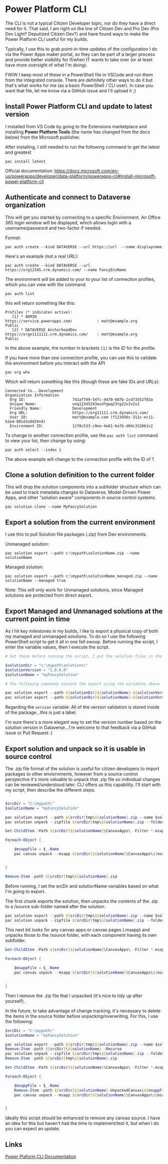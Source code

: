 # Power Platform CLI

The CLI is not a typical Citizen Developer topic, nor do they have a direct need for it. That said, I am right on the line of Citizen Dev and Pro Dev (Pro Dev Light? Deputized Citizen Dev?) and have found ways to make the Power Platform CLI useful for my builds.

Typically, I use this to grab point-in-time updates of the configuration I do via the Power Apps maker portal, so they can be part of a larger process and provide better visibility for if/when IT wants to take over (or at least have more oversight of what I'm doing).

FWIW I keep most of these in a PowerShell file in VSCode and run them from the integrated console. There are definitely other ways to do it but that's what works for me (as a basic PowerShell / CLI user). In case you want that file, let me know via a GitHub issue and I'll upload it ;) 

## Install Power Platform CLI and update to latest version

I installed from VS Code by going to the Extensions marketplace and installing **Power Platform Tools** (the name has changed from the docs below) from the Microsoft publisher.

After installing, I still needed to run the following command to get the latest and greatest

```
pac install latest
```

Official documentation: https://docs.microsoft.com/en-us/powerapps/developer/data-platform/powerapps-cli#install-microsoft-power-platform-cli

##  Authenticate and connect to Dataverse organization

This will get you started by connecting to a specific Environment. An Office 365 login window will be displayed, which allows login with a username/password and two-factor if needed. 


Format: 

`pac auth create --kind DATAVERSE --url https://url  --name displayname`

Here's an example (not a real URL):

```
pac auth create --kind DATAVERSE --url https://org12345.crm.dynamics.com/ --name FancyEnvName
```

The environment will be added to your to your list of connection profiles, which you can view with the command

```
pac auth list
```

this will return something like this:

```
Profiles (* indicates active):
   [1] * ADMIN                                    https://service.powerapps.com/           : matt@example.org                      Public
   [2] * DATAVERSE AnchorheadDev                  https://orge1111111.crm.dynamics.com/    : matt@example.org                      Public
```

In the above example, the number in brackets `[1]` is the *ID* for the profile.

If you have more than one connection profile, you can use this to validate the environment before you interact with the API

```
pac org who
```

Which will return something like this (though these are fake IDs and URLs):

```
Connected to...Development
Organization Information
  Org ID:                     741af709-54fc-4470-887b-2cd73552f83a
  Unique Name:                unq12345243wsdfgwq23tg22v2v2v2
  Friendly Name:              Development
  Org URL:                    https://org11111.crm.dynamics.com/
  User ID:                    matt@example.com (f123456c-311c-ec11-b3e4-001d3a9d24n4)
  Environment ID:             11f8c533-c9ee-4e61-be7b-d04c3126b1c2
```

To change to another connection profile, use the `pac auth list` command to view your list, then change by using:

```
pac auth select --index 1
```

The above example will change to the connection profile with the ID of 1

## Clone a solution definition to the current folder

This will drop the solution components into a subfolder structure which can be used to track metadata changes to Dataverse, Model-Driven Power Apps, and other "solution aware" components in source control systems.

```
pac solution clone --name MyFancySolution
```

## Export a solution from the current environment

I use this to pull Solution file packages (.zip) from Dev environments.

Unmanaged solution:

```
pac solution export --path c:\mypath\solutionName.zip --name solutionName
```

Managed solution:

```
pac solution export --path c:\mypath\solutionName_managed.zip --name solutionName --managed true
```

Note: This will only work for Unmanaged solutions, since Managed solutions are protected from direct export.

## Export Managed and Unmanaged solutions at the current point in time

As I hit key milestones in my builds, I like to export a physical copy of both my managed and unmanaged solutions. To do so I use the following PowerShell script to get it all in one fell swoop. Before running the script, I enter the variable values, then I execute the script.


``` powershell
# Set these before running the script, I put the solution files in the solution folder

$solutionDir = "c:\mypath\solutions\"
$solutionVersion = "1.0.0.0"
$solutionName = "myFancySolution"

# The following commands execute the export using the variables above

pac solution export --path ${solutionDir}${solutionName}-${solutionVersion}.zip --name $solutionName --managed false
pac solution export --path ${solutionDir}${solutionName}-${solutionVersion}_managed.zip --name $solutionName --managed true
```

Regarding the `version` variable: All of the version validation is stored inside of the package...this is just a label.

 I'm sure there's a more elegant way to set the version number based on the solution version in Dataverse...I'm welcome to that feedback via a GitHub issue or Pull Request :)

## Export solution and unpack so it is usable in source control

The .zip file format of the solution is useful for citizen developers to import packages to other enviornments, however from a source control perspective it's more valuable to unpack that .zip file so individual changes can be reviewed/understood later. CLI offers us this capability. I'll start with my script, then describe the different steps.

``` powershell

$srcDir = "C:\mypath\"
$solutionName = "myFancySolution"

pac solution export --path ${srcDir}tmp\${solutionName}.zip --name $solutionName --managed false
pac solution unpack --zipfile ${srcDir}tmp\${solutionName}.zip --folder ${srcDir}\${solutionName} --allowWrite true

Get-ChildItem -Path ${srcDir}${solutionName}\CanvasApps\ -Filter *.msapp |

Foreach-Object {

    $msappFile = $_.Name
    pac canvas unpack --msapp ${srcDir}${solutionName}\CanvasApps\${msappFile} --sources ${srcDir}\${solutionName}-UnpackedCanvas\$msappFile


}

Remove-Item -path ${srcDir}tmp\${solutionName}.zip

```

Before running, I set the srcDir and solutionName variables based on what I'm going to export.

The first chunk exports the solution, then unpacks the contents of the .zip to a /source sub-folder named after the solution.

```powershell
pac solution export --path ${srcDir}tmp\${solutionName}.zip --name $solutionName --managed false
pac solution unpack --zipfile ${srcDir}tmp\${solutionName}.zip --folder ${srcDir}\${solutionName} --allowWrite true
```

This next bit looks for any canvas apps or canvas pages (.msapp) and unpacks those to the /source folder, with each component having its own subfolder.

```powershell
Get-ChildItem -Path ${srcDir}${solutionName}\CanvasApps\ -Filter *.msapp |

Foreach-Object {

    $msappFile = $_.Name
    pac canvas unpack --msapp ${srcDir}${solutionName}\CanvasApps\${msappFile} --sources ${srcDir}\${solutionName}-UnpackedCanvas\$msappFile


}
```

Then I remove the .zip file that I unpacked (it's nice to tidy up after yourself).

In the future, to take advantage of change tracking, it's necessary to delete the items in the source folder before unpacking/overwriting. For this, I use the following:

```powershell
$srcDir = "C:\mypath\"
$solutionName = "myFancySolution"

pac solution export --path ${srcDir}tmp\${solutionName}.zip --name $solutionName --managed false
Remove-Item -path ${srcDir}\${solutionName} -Recurse
pac solution unpack --zipfile ${srcDir}tmp\${solutionName}.zip --folder ${srcDir}\${solutionName} --allowWrite true
Remove-Item -path ${srcDir}tmp\${solutionName}.zip

Get-ChildItem -Path ${srcDir}${solutionName}\CanvasApps\ -Filter *.msapp |

Foreach-Object {

    $msappFile = $_.Name
    Remove-Item -path ${srcDir}${solutionName}-UnpackedCanvas\${msappFile} -Recurse
    pac canvas unpack --msapp ${srcDir}${solutionName}\CanvasApps\${msappFile} --sources ${srcDir}\${solutionName}-UnpackedCanvas\$msappFile


}
```

Ideally this script should be enhanced to remove any canvas source. I have an idea for this but haven't had the time to implement/test it, but when I do you can expect an update.

## Links

[Power Plaform CLI Documentation](https://docs.microsoft.com/en-us/powerapps/developer/data-platform/powerapps-cli)
